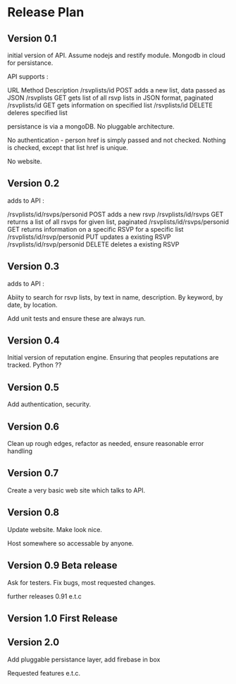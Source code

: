# Release Plan

## Version 0.1 

initial version of API. Assume nodejs and restify module. Mongodb in cloud for persistance.

API supports :

URL							Method		Description
/rsvplists/id   			POST        adds a new list, data passed as JSON
/rsvplists					GET			gets list of all rsvp lists in JSON format, paginated
/rsvplists/id				GET			gets information on specified list
/rsvplists/id    			DELETE		deleres specified list

persistance is via a mongoDB.
No pluggable architecture.

No authentication - person href is simply passed and not checked.
Nothing is checked, except that list href is unique.

No website.

## Version 0.2			
adds to API : 

/rsvplists/id/rsvps/personid 	POST		adds a new rsvp
/rsvplists/id/rsvps				GET			returns a list of all rsvps for given list, paginated
/rsvplists/id/rsvps/personid	GET			returns information on a specific RSVP for a specific list
/rsvplists/id/rsvp/personid		PUT			updates a existing RSVP
/rsvplists/id/rsvp/personid     DELETE      deletes a existing RSVP

## Version 0.3
adds to API :

Abiity to search for rsvp lists, by text in name, description. By keyword, by date, by location.

Add unit tests and ensure these are always run.

## Version 0.4

Initial version of reputation engine.
Ensuring that peoples reputations are tracked.
Python ??

## Version 0.5

Add authentication, security.

## Version 0.6

Clean up rough edges, refactor as needed, ensure reasonable error handling

## Version 0.7 

Create a very basic web site which talks to API.

## Version 0.8

Update website. Make look nice.

Host somewhere so accessable by anyone.



## Version 0.9 Beta release

Ask for testers.
Fix bugs, most requested changes.

further releases 0.91 e.t.c

## Version 1.0 First Release

## Version 2.0 

Add pluggable persistance layer, add firebase in box

Requested features e.t.c.